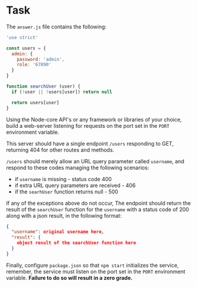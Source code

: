 # Task

The `answer.js` file contains the following:

```javascript
'use strict'

const users = {
  admin: {
    password: 'admin',
    role: '67890'
  }
}

function searchUser (user) {
  if (!user || !users[user]) return null

  return users[user]
}
```

Using the Node-core API's or any framework or libraries of your choice, build a web-server listening for requests on the port set in the `PORT` environment variable.

This server should have a single endpoint `/users` responding to GET, returning 404 for other routes and methods.

`/users` should merely allow an URL query parameter called `username`, and respond to these codes managing the following scenarios:

- if `username` is missing - status code 400
- if extra URL query parameters are received - 406
- if the `searhUser` function returns null - 500

If any of the exceptions above do not occur, The endpoint should return the result of the `searchUser` function for the `username` with a status code of 200 along with a json result, in the following format:

```JSON
{
  "username": original username here,
  "result": {
    object result of the searchUser function here
  }
}
```

Finally, configure `package.json` so that `npm start` initializes the service, remember, the service must listen on the port set in the `PORT` environment variable.
**Failure to do so will result in a zero grade.**
